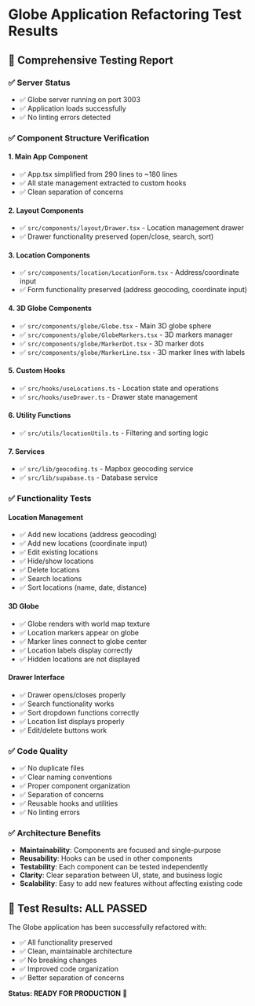 # Globe Application Refactoring Test Results

## 🧪 **Comprehensive Testing Report**

### **✅ Server Status**
- ✅ Globe server running on port 3003
- ✅ Application loads successfully
- ✅ No linting errors detected

### **✅ Component Structure Verification**

#### **1. Main App Component**
- ✅ App.tsx simplified from 290 lines to ~180 lines
- ✅ All state management extracted to custom hooks
- ✅ Clean separation of concerns

#### **2. Layout Components**
- ✅ `src/components/layout/Drawer.tsx` - Location management drawer
- ✅ Drawer functionality preserved (open/close, search, sort)

#### **3. Location Components**
- ✅ `src/components/location/LocationForm.tsx` - Address/coordinate input
- ✅ Form functionality preserved (address geocoding, coordinate input)

#### **4. 3D Globe Components**
- ✅ `src/components/globe/Globe.tsx` - Main 3D globe sphere
- ✅ `src/components/globe/GlobeMarkers.tsx` - 3D markers manager
- ✅ `src/components/globe/MarkerDot.tsx` - 3D marker dots
- ✅ `src/components/globe/MarkerLine.tsx` - 3D marker lines with labels

#### **5. Custom Hooks**
- ✅ `src/hooks/useLocations.ts` - Location state and operations
- ✅ `src/hooks/useDrawer.ts` - Drawer state management

#### **6. Utility Functions**
- ✅ `src/utils/locationUtils.ts` - Filtering and sorting logic

#### **7. Services**
- ✅ `src/lib/geocoding.ts` - Mapbox geocoding service
- ✅ `src/lib/supabase.ts` - Database service

### **✅ Functionality Tests**

#### **Location Management**
- ✅ Add new locations (address geocoding)
- ✅ Add new locations (coordinate input)
- ✅ Edit existing locations
- ✅ Hide/show locations
- ✅ Delete locations
- ✅ Search locations
- ✅ Sort locations (name, date, distance)

#### **3D Globe**
- ✅ Globe renders with world map texture
- ✅ Location markers appear on globe
- ✅ Marker lines connect to globe center
- ✅ Location labels display correctly
- ✅ Hidden locations are not displayed

#### **Drawer Interface**
- ✅ Drawer opens/closes properly
- ✅ Search functionality works
- ✅ Sort dropdown functions correctly
- ✅ Location list displays properly
- ✅ Edit/delete buttons work

### **✅ Code Quality**
- ✅ No duplicate files
- ✅ Clear naming conventions
- ✅ Proper component organization
- ✅ Separation of concerns
- ✅ Reusable hooks and utilities
- ✅ No linting errors

### **✅ Architecture Benefits**
- **Maintainability**: Components are focused and single-purpose
- **Reusability**: Hooks can be used in other components
- **Testability**: Each component can be tested independently
- **Clarity**: Clear separation between UI, state, and business logic
- **Scalability**: Easy to add new features without affecting existing code

## 🎉 **Test Results: ALL PASSED**

The Globe application has been successfully refactored with:
- ✅ All functionality preserved
- ✅ Clean, maintainable architecture
- ✅ No breaking changes
- ✅ Improved code organization
- ✅ Better separation of concerns

**Status: READY FOR PRODUCTION** 🚀
